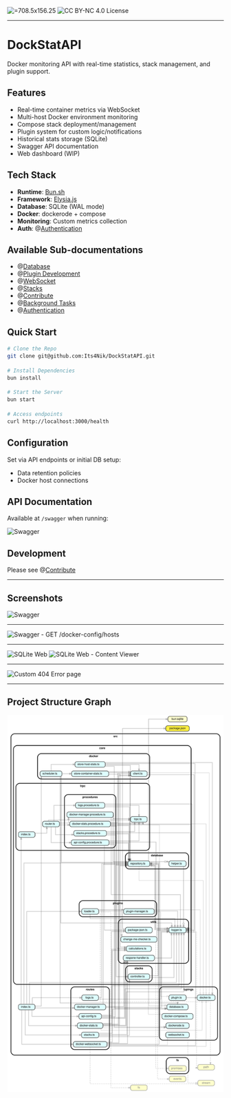 ![](/api/attachments.redirect?id=f0ef5b94-2e4c-47a2-9a01-3dd799acb5cf " =708.5x156.25")               ![CC BY-NC 4.0 License](https://img.shields.io/badge/License-CC_BY--NC_4.0-lightgrey.svg " =238x34")


---

# DockStatAPI

Docker monitoring API with real-time statistics, stack management, and plugin support.

## Features

* Real-time container metrics via WebSocket
* Multi-host Docker environment monitoring
* Compose stack deployment/management
* Plugin system for custom logic/notifications
* Historical stats storage (SQLite)
* Swagger API documentation
* Web dashboard (WIP)

## Tech Stack

* **Runtime**: [Bun.sh](http://Bun.sh)
* **Framework**: [Elysia.js](https://elysiajs.com/)
* **Database**: SQLite (WAL mode)
* **Docker**: dockerode + compose
* **Monitoring**: Custom metrics collection
* **Auth**: @[Authentication](mention://617454ef-6ae8-4c3a-84fa-647eb1abfce0/document/793112f8-b6d8-4e92-a20d-395995e84486)

## Available Sub-documentations

* @[Database](mention://b382c8c6-ab6c-44ad-9bdf-451b2ce3e43d/document/9d7c53bf-b335-4567-a4cc-76388a903020)
* @[Plugin Development](mention://f75c05ac-5a28-40cf-bb1f-18647bf19863/document/a2b23dbc-0f70-49ef-ad33-73e8421860c7)
* @[WebSocket](mention://34f980da-0847-44eb-b1b0-249fa97a7100/document/5a552211-a8fa-44ce-b816-de587a5caa64)
* @[Stacks](mention://ca071e6e-50de-4657-a4e8-21a68f8a9a3d/document/970cdf56-b108-4468-8d8a-4c9b7d71c2c3)
* @[Contribute](mention://69b30c0c-70b0-4c10-90cc-6e9b97bc8bf1/document/19ddc854-ab6c-4d8b-93e7-9f8d2ced1a56)
* @[Background Tasks](mention://402af320-c981-4578-86aa-8d1497e4437e/document/3e9d366d-9001-4448-bad8-30f5ff4eb784)
* @[Authentication](mention://0777d07f-1cc2-435e-a712-4262a6595950/document/793112f8-b6d8-4e92-a20d-395995e84486)

## Quick Start

```bash
# Clone the Repo
git clone git@github.com:Its4Nik/DockStatAPI.git

# Install Dependencies
bun install

# Start the Server
bun start

# Access endpoints
curl http://localhost:3000/health
```

## Configuration

Set via API endpoints or initial DB setup:

* Data retention policies
* Docker host connections

## API Documentation

Available at `/swagger` when running:

 ![Swagger](/api/attachments.redirect?id=5cbf821a-7899-499f-9d1b-8bf938aa3107)

## Development

Please see @[Contribute](mention://b08a3fa6-ab85-4684-a9e7-e0a93018c689/document/19ddc854-ab6c-4d8b-93e7-9f8d2ced1a56)


---

## Screenshots

 ![Swagger](/api/attachments.redirect?id=966f40a2-55e5-44d0-a0aa-86fa656ff804)


---

 ![Swagger - GET /docker-config/hosts](/api/attachments.redirect?id=6cb14d19-882e-4c96-8809-2709354216e0)


---

 ![SQLite Web](/api/attachments.redirect?id=2254c3a7-7d9f-4cda-bab3-cf7dbca364e7)               ![SQLite Web - Content Viewer](/api/attachments.redirect?id=a0bdd96c-5de8-4139-8b1a-679629344c0b)


---

 ![Custom 404 Error page](/api/attachments.redirect?id=256f9147-4b4f-4e1d-a395-ca8303435986 " =1208x806")


---

## Project Structure Graph

 ![](https://raw.githubusercontent.com/Its4Nik/DockStatAPI/refs/heads/dev/dependency-graph.svg)
